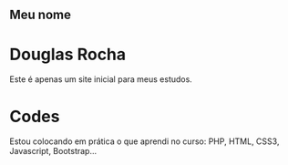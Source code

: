 ## Meu nome
# Douglas Rocha
Este é apenas um site inicial para meus estudos.
# Codes
Estou colocando em prática o que aprendi no curso:
PHP, HTML, CSS3, Javascript, Bootstrap...
